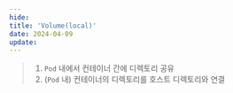 ```yaml
---
hide:
title: 'Volume(local)'
date: 2024-04-09
update:
---
```


> 1. `Pod` 내에서 컨테이너 간에 디렉토리 공유
> 2. (`Pod` 내) 컨테이너의 디렉토리를 호스트 디렉토리와 연결
